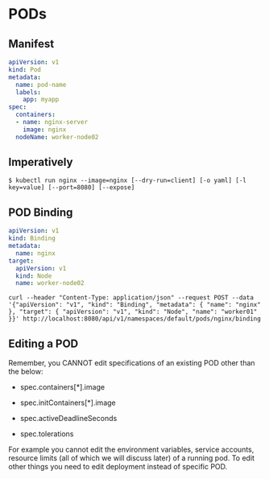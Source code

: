 # PODs

## Manifest

```yaml
apiVersion: v1
kind: Pod
metadata:
  name: pod-name
  labels:
    app: myapp
spec:
  containers:
  - name: nginx-server
    image: nginx
  nodeName: worker-node02
```
## Imperatively
```console
$ kubectl run nginx --image=nginx [--dry-run=client] [-o yaml] [-l key=value] [--port=8080] [--expose]
```

## POD Binding

```yaml
apiVersion: v1
kind: Binding
metadata:
  name: nginx
target:
  apiVersion: v1
  kind: Node
  name: worker-node02
```
```console
curl --header "Content-Type: application/json" --request POST --data '{"apiVersion": "v1", "kind": "Binding", "metadata": { "name": "nginx" }, "target": { "apiVersion": "v1", "kind": "Node", "name": "worker01" }}' http://localhost:8080/api/v1/namespaces/default/pods/nginx/binding
```
## Editing a POD
Remember, you CANNOT edit specifications of an existing POD other than the below:

* spec.containers[*].image

* spec.initContainers[*].image

* spec.activeDeadlineSeconds

* spec.tolerations

For example you cannot edit the environment variables, service accounts, resource limits (all of which we will discuss later) of a running pod.
To edit other things you need to edit deployment instead of specific POD.